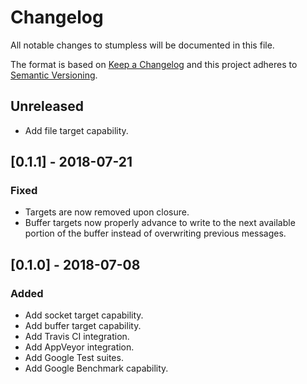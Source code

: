 # Changelog
All notable changes to stumpless will be documented in this file.

The format is based on [Keep a Changelog](https://keepachangelog.com/en/1.0.0/)
and this project adheres to [Semantic Versioning](https://semver.org/spec/v2.0.0.html).

## Unreleased
 - Add file target capability.

## [0.1.1] - 2018-07-21
### Fixed
 - Targets are now removed upon closure.
 - Buffer targets now properly advance to write to the next available portion of
   the buffer instead of overwriting previous messages.

## [0.1.0] - 2018-07-08
### Added
 - Add socket target capability.
 - Add buffer target capability.
 - Add Travis CI integration.
 - Add AppVeyor integration.
 - Add Google Test suites.
 - Add Google Benchmark capability.
